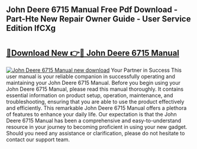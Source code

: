 ## John Deere 6715 Manual Free Pdf Download - Part-Hte New Repair Owner Guide - User Service Edition lfCXg

# <h2><a href="http://bc87145.oget.top/?id=John+Deere+6715+Manual">🔗Download New 👉🔴 John Deere 6715 Manual</a></h2>

[![John Deere 6715 Manual new download](https://i.imgur.com/5g1atiW.png)](http://bc87145.oget.top/?id=John+Deere+6715+Manual)
Your Partner in Success This user manual is your reliable companion in successfully operating and maintaining your John Deere 6715 Manual. Before you begin using your John Deere 6715 Manual, please read this manual thoroughly. It contains essential information on product setup, operation, maintenance, and troubleshooting, ensuring that you are able to use the product effectively and efficiently. This remarkable John Deere 6715 Manual offers a plethora of features to enhance your daily life. Our expectation is that the John Deere 6715 Manual has been a comprehensive and easy-to-understand resource in your journey to becoming proficient in using your new gadget. Should you need any assistance or clarification, please do not hesitate to contact our support team.
